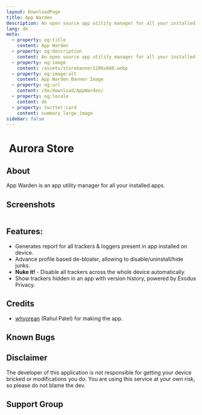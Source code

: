 ```yaml
---
layout: DownloadPage
title: App Warden
description: An open source app utility manager for all your installed apps.
lang: de
meta:
  - property: og:title
    content: App Warden
  - property: og:description
    content: An open source app utility manager for all your installed apps.
  - property: og:image
    content: /assets/storebanner1200x680.webp
  - property: og:image:alt
    content: App Warden Banner Image
  - property: og:url
    content: /de/download/AppWarden/
  - property: og:locale
    content: de
  - property: twitter:card
    content: summary_large_image
sidebar: false
---
```


# <img class="headerLogo" :src="$withBase('/icons/app_warden.webp')"> Aurora Store

## About

App Warden is an app utility manager for all your installed apps.

## Screenshots

<img class="zoomable" :src="$withBase('/assets/screenshots_store.webp')"/>

## Features:

-   Generates report for all trackers & loggers present in app installed on device.
-   Advance profile based de-bloater, allowing to disable/uninstall/hide junks.
-   **Nuke it!** - Disable all trackers across the whole device automatically.
-   Show trackers hidden in an app with version history, powered by Exodus Privacy.

## Credits

-   [whyorean](https://gitlab.com/whyorean/) (Rahul Patel) for making the app.

## Known Bugs

## Disclaimer

The developer of this application is not responsible for getting your device bricked or modifications you do. You are using this service at your own risk, so please do not blame the dev.

## Support Group

<p align="center">
	<a href="tg://resolve?domain=aurorafficial" target="_blank" rel="noopener">
    <img :src="$withBase('/assets/tg-auroraofficial-qr.webp')" width="175px" style="border-radius: 15px;" />
  </a>
</p>